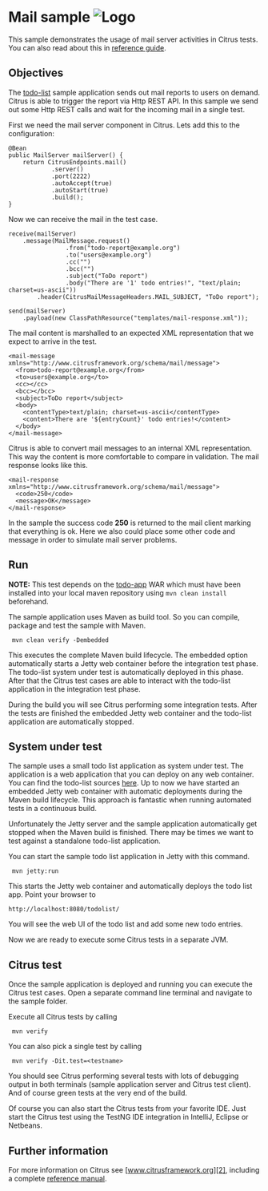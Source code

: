 Mail sample ![Logo][1]
==============

This sample demonstrates the usage of mail server activities in Citrus tests. You can also read about this in [reference guide][4].

Objectives
---------

The [todo-list](../todo-app/README.md) sample application sends out mail reports to users on demand.
Citrus is able to trigger the report via Http REST API. In this sample we send out some Http REST calls and
wait for the incoming mail in a single test.

First we need the mail server component in Citrus. Lets add this to the configuration:

    @Bean
    public MailServer mailServer() {
        return CitrusEndpoints.mail()
                .server()
                .port(2222)
                .autoAccept(true)
                .autoStart(true)
                .build();
    }
                
Now we can receive the mail in the test case.
    
    receive(mailServer)
        .message(MailMessage.request()
                    .from("todo-report@example.org")
                    .to("users@example.org")
                    .cc("")
                    .bcc("")
                    .subject("ToDo report")
                    .body("There are '1' todo entries!", "text/plain; charset=us-ascii"))
            .header(CitrusMailMessageHeaders.MAIL_SUBJECT, "ToDo report");

    send(mailServer)
        .payload(new ClassPathResource("templates/mail-response.xml"));            
        
The mail content is marshalled to an expected XML representation that we expect to arrive in the test.

    <mail-message xmlns="http://www.citrusframework.org/schema/mail/message">
      <from>todo-report@example.org</from>
      <to>users@example.org</to>
      <cc></cc>
      <bcc></bcc>
      <subject>ToDo report</subject>
      <body>
        <contentType>text/plain; charset=us-ascii</contentType>
        <content>There are '${entryCount}' todo entries!</content>
      </body>
    </mail-message>
        
Citrus is able to convert mail messages to an internal XML representation. This way the content is more comfortable to
compare in validation. The mail response looks like this.

    <mail-response xmlns="http://www.citrusframework.org/schema/mail/message">
      <code>250</code>
      <message>OK</message>
    </mail-response>
    
In the sample the success code **250** is returned to the mail client marking that everything is ok. Here we also could place
some other code and message in order to simulate mail server problems.
        
Run
---------

**NOTE:** This test depends on the [todo-app](../todo-app/) WAR which must have been installed into your local maven repository using `mvn clean install` beforehand.

The sample application uses Maven as build tool. So you can compile, package and test the
sample with Maven.
 
     mvn clean verify -Dembedded
    
This executes the complete Maven build lifecycle. The embedded option automatically starts a Jetty web
container before the integration test phase. The todo-list system under test is automatically deployed in this phase.
After that the Citrus test cases are able to interact with the todo-list application in the integration test phase.

During the build you will see Citrus performing some integration tests.
After the tests are finished the embedded Jetty web container and the todo-list application are automatically stopped.

System under test
---------

The sample uses a small todo list application as system under test. The application is a web application
that you can deploy on any web container. You can find the todo-list sources [here](../todo-app). Up to now we have started an 
embedded Jetty web container with automatic deployments during the Maven build lifecycle. This approach is fantastic 
when running automated tests in a continuous build.
  
Unfortunately the Jetty server and the sample application automatically get stopped when the Maven build is finished. 
There may be times we want to test against a standalone todo-list application.  

You can start the sample todo list application in Jetty with this command.

     mvn jetty:run

This starts the Jetty web container and automatically deploys the todo list app. Point your browser to
 
    http://localhost:8080/todolist/

You will see the web UI of the todo list and add some new todo entries.

Now we are ready to execute some Citrus tests in a separate JVM.

Citrus test
---------

Once the sample application is deployed and running you can execute the Citrus test cases.
Open a separate command line terminal and navigate to the sample folder.

Execute all Citrus tests by calling

     mvn verify

You can also pick a single test by calling

     mvn verify -Dit.test=<testname>

You should see Citrus performing several tests with lots of debugging output in both terminals (sample application server
and Citrus test client). And of course green tests at the very end of the build.

Of course you can also start the Citrus tests from your favorite IDE.
Just start the Citrus test using the TestNG IDE integration in IntelliJ, Eclipse or Netbeans.

Further information
---------

For more information on Citrus see [www.citrusframework.org][2], including
a complete [reference manual][3].

 [1]: https://www.citrusframework.org/img/brand-logo.png "Citrus"
 [2]: https://www.citrusframework.org
 [3]: https://www.citrusframework.org/reference/html/
 [4]: https://www.citrusframework.org/reference/html#mail
